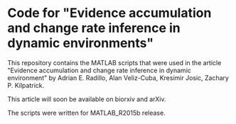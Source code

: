 # Code for "Evidence accumulation and change rate inference in dynamic environments"
This repository contains the MATLAB scripts that were used in the article
"Evidence accumulation and change rate inference in dynamic environment" by
Adrian E. Radillo, Alan Veliz-Cuba, Kresimir Josic, Zachary P. Kilpatrick.

This article will soon be available on biorxiv and arXiv.

The scripts were written for MATLAB_R2015b release.



